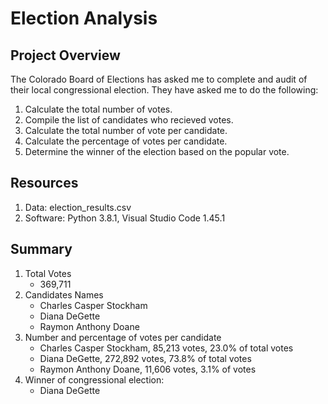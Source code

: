 # Election Analysis

## Project Overview

The Colorado Board of Elections has asked me to complete and audit of their local congressional election. They have asked me to do the following:

1. Calculate the total number of votes.
2. Compile the list of candidates who recieved votes.
3. Calculate the total number of vote per candidate.
4. Calculate the percentage of votes per candidate.
5. Determine the winner of the election based on the popular vote.

## Resources

1. Data: election_results.csv
2. Software: Python 3.8.1, Visual Studio Code 1.45.1

## Summary

1. Total Votes
    - 369,711
2. Candidates Names
    - Charles Casper Stockham
    - Diana DeGette
    - Raymon Anthony Doane
3. Number and percentage of votes per candidate
    - Charles Casper Stockham, 85,213 votes, 23.0% of total votes
    - Diana DeGette, 272,892 votes, 73.8% of total votes
    - Raymon Anthony Doane, 11,606 votes, 3.1% of votes
4. Winner of congressional election:
    - Diana DeGette
